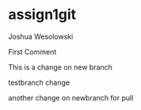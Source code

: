 # assign1git
Joshua Wesolowski

First Comment

This is a change on new branch

testbranch change

another change on newbranch for pull
